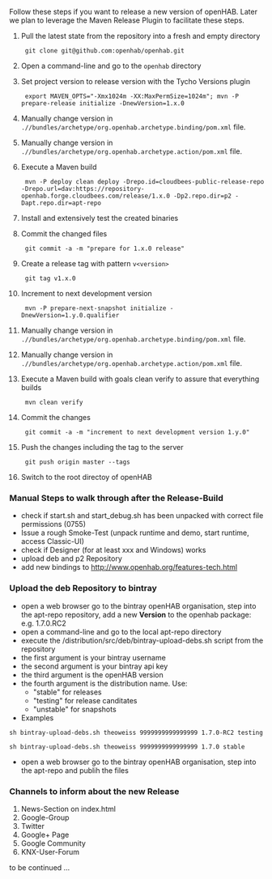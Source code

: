Follow these steps if you want to release a new version of openHAB. Later we plan to leverage the Maven Release Plugin to facilitate these steps.

1. Pull the latest state from the repository into a fresh and empty directory

        git clone git@github.com:openhab/openhab.git
1. Open a command-line and go to the `openhab` directory
1. Set project version to release version with the Tycho Versions plugin

        export MAVEN_OPTS="-Xmx1024m -XX:MaxPermSize=1024m"; mvn -P prepare-release initialize -DnewVersion=1.x.0
1. Manually change version in `.//bundles/archetype/org.openhab.archetype.binding/pom.xml` file.
1. Manually change version in `.//bundles/archetype/org.openhab.archetype.action/pom.xml` file.
1. Execute a Maven build

        mvn -P deploy clean deploy -Drepo.id=cloudbees-public-release-repo -Drepo.url=dav:https://repository-openhab.forge.cloudbees.com/release/1.x.0 -Dp2.repo.dir=p2 -Dapt.repo.dir=apt-repo
1. Install and extensively test the created binaries
1. Commit the changed files

        git commit -a -m "prepare for 1.x.0 release"
1. Create a release tag with pattern `v<version>`

        git tag v1.x.0
1. Increment to next development version

        mvn -P prepare-next-snapshot initialize -DnewVersion=1.y.0.qualifier
1. Manually change version in `.//bundles/archetype/org.openhab.archetype.binding/pom.xml` file.
1. Manually change version in `.//bundles/archetype/org.openhab.archetype.action/pom.xml` file.
1. Execute a Maven build with goals clean verify to assure that everything builds

        mvn clean verify
1. Commit the changes

        git commit -a -m "increment to next development version 1.y.0"
1. Push the changes including the tag to the server

        git push origin master --tags
1. Switch to the root directoy of openHAB

### Manual Steps to walk through after the Release-Build

* check if start.sh and start_debug.sh has been unpacked with correct file permissions (0755)
* Issue a rough Smoke-Test (unpack runtime and demo, start runtime, access Classic-UI)
* check if Designer (for at least xxx and Windows) works
* upload deb and p2 Repository
* add new bindings to http://www.openhab.org/features-tech.html

### Upload the deb Repository to bintray
* open a web browser go to the bintray openHAB organisation, step into the apt-repo repository, add a new __Version__ to the openhab package: e.g. 1.7.0.RC2
* open a command-line and go to the local apt-repo directory
* execute the /distribution/src/deb/bintray-upload-debs.sh script from the repository
 * the first argument is your bintray username
 * the second argument is your bintray api key
 * the third argument is the openHAB version
 * the fourth argument is the distribution name. Use:
   * "stable" for releases
   * "testing" for release canditates
   * "unstable" for snapshots
 * Examples
```
sh bintray-upload-debs.sh theoweiss 9999999999999999 1.7.0-RC2 testing
```
```
sh bintray-upload-debs.sh theoweiss 9999999999999999 1.7.0 stable
```
* open a web browser go to the bintray openHAB organisation, step into the apt-repo and publih the files

### Channels to inform about the new Release

1. News-Section on index.html
1. Google-Group
1. Twitter
1. Google+ Page
1. Google Community
1. KNX-User-Forum

to be continued …
